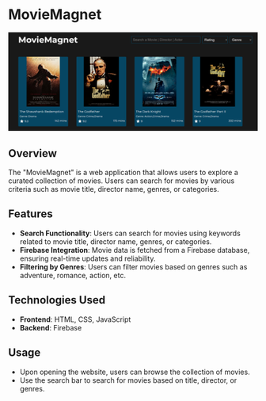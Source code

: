 # MovieMagnet

![Project Image](./image/moviemagnet.png)

## Overview

The "MovieMagnet" is a web application that allows users to explore a curated collection of movies. Users can search for movies by various criteria such as movie title, director name, genres, or categories.

## Features

- **Search Functionality**: Users can search for movies using keywords related to movie title, director name, genres, or categories.
- **Firebase Integration**: Movie data is fetched from a Firebase database, ensuring real-time updates and reliability.
- **Filtering by Genres**: Users can filter movies based on genres such as adventure, romance, action, etc.

## Technologies Used

- **Frontend**: HTML, CSS, JavaScript
- **Backend**: Firebase

## Usage

- Upon opening the website, users can browse the collection of movies.
- Use the search bar to search for movies based on title, director, or genres.